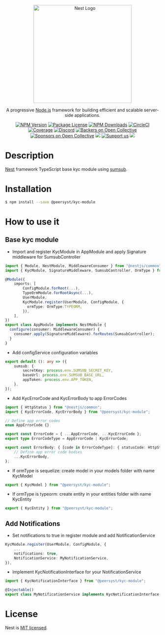 <p align="center">
  <a href="http://nestjs.com/" target="blank"><img src="https://nestjs.com/img/logo_text.svg" width="320" alt="Nest Logo" /></a>
</p>

[circleci-image]: https://img.shields.io/circleci/build/github/nestjs/nest/master?token=abc123def456
[circleci-url]: https://circleci.com/gh/nestjs/nest

  <p align="center">A progressive <a href="http://nodejs.org" target="_blank">Node.js</a> framework for building efficient and scalable server-side applications.</p>
    <p align="center">
<a href="https://www.npmjs.com/~nestjscore" target="_blank"><img src="https://img.shields.io/npm/v/@nestjs/core.svg" alt="NPM Version" /></a>
<a href="https://www.npmjs.com/~nestjscore" target="_blank"><img src="https://img.shields.io/npm/l/@nestjs/core.svg" alt="Package License" /></a>
<a href="https://www.npmjs.com/~nestjscore" target="_blank"><img src="https://img.shields.io/npm/dm/@nestjs/common.svg" alt="NPM Downloads" /></a>
<a href="https://circleci.com/gh/nestjs/nest" target="_blank"><img src="https://img.shields.io/circleci/build/github/nestjs/nest/master" alt="CircleCI" /></a>
<a href="https://coveralls.io/github/nestjs/nest?branch=master" target="_blank"><img src="https://coveralls.io/repos/github/nestjs/nest/badge.svg?branch=master#9" alt="Coverage" /></a>
<a href="https://discord.gg/G7Qnnhy" target="_blank"><img src="https://img.shields.io/badge/discord-online-brightgreen.svg" alt="Discord"/></a>
<a href="https://opencollective.com/nest#backer" target="_blank"><img src="https://opencollective.com/nest/backers/badge.svg" alt="Backers on Open Collective" /></a>
<a href="https://opencollective.com/nest#sponsor" target="_blank"><img src="https://opencollective.com/nest/sponsors/badge.svg" alt="Sponsors on Open Collective" /></a>
  <a href="https://paypal.me/kamilmysliwiec" target="_blank"><img src="https://img.shields.io/badge/Donate-PayPal-ff3f59.svg"/></a>
    <a href="https://opencollective.com/nest#sponsor"  target="_blank"><img src="https://img.shields.io/badge/Support%20us-Open%20Collective-41B883.svg" alt="Support us"></a>
  <a href="https://twitter.com/nestframework" target="_blank"><img src="https://img.shields.io/twitter/follow/nestframework.svg?style=social&label=Follow"></a>
</p>

# Description

[Nest](https://github.com/nestjs/nest) framework TypeScript base kyc module using [sumsub](https://sumsub.com/).

# Installation

```bash
$ npm install --save @peersyst/kyc-module
```

# How to use it
## Base kyc module

- Import and register KycModule in AppModule and apply Signature middleware for SumsubController
```typescript
import { Module, NestModule, MiddlewareConsumer } from "@nestjs/common";
import { KycModule, SignatureMiddleware, SumsubController, OrmType } from "@peersyst/kyc-module";

@Module({
    imports: [
        ConfigModule.forRoot(...),
        TypeOrmModule.forRootAsync(...),
        UserModule,
        KycModule.register(UserModule, ConfigModule, {
          ormType: OrmType.TYPEORM,
        }),
    ],
})
export class AppModule implements NestModule {
  configure(consumer: MiddlewareConsumer) {
    consumer.apply(SignatureMiddleware).forRoutes(SumsubController);
  }
}
```

- Add configService configuration variables
```typescript
export default (): any => ({
    sumsub: {
        secretKey: process.env.SUMSUB_SECRET_KEY,
        baseUrl: process.env.SUMSUB_BASE_URL,
        appToken: process.env.APP_TOKEN,
    },
});
```

- Add KycErrorCode and KycErrorBody to app ErrorCodes
```typescript
import { HttpStatus } from "@nestjs/common";
import { KycErrorCode, KycErrorBody } from "@peersyst/kyc-module";

// Define app error codes
enum AppErrorCode {}

export const ErrorCode = { ...AppErrorCode, ...KycErrorCode };
export type ErrorCodeType = AppErrorCode | KycErrorCode;

export const ErrorBody: { [code in ErrorCodeType]: { statusCode: HttpStatus; message: string } } = {
    // Define app error code bodies
    ...KycErrorBody,
};
```

- If ormType is sequelize: create model in your models folder with name KycModel
```typescript
export { KycModel } from "@peersyst/kyc-module";
```

- If ormType is typeorm: create entity in your entities folder with name KycEntity
```typescript
export { KycEntity } from "@peersyst/kyc-module";
```

## Add Notifications

- Set notifications to true in register module and add NotificationService
```typescript
KycModule.register(UserModule, ConfigModule, {
    ...
    notifications: true,
    NotificationService: MyNotificationService,
}),
```

- Implement KycNotificationInterface for your NotificationService
```typescript
import { KycNotificationInterface } from "@peersyst/kyc-module";

@Injectable()
export class MyNotificationService implements KycNotificationInterface {...}
```

# License

Nest is [MIT licensed](LICENSE).
